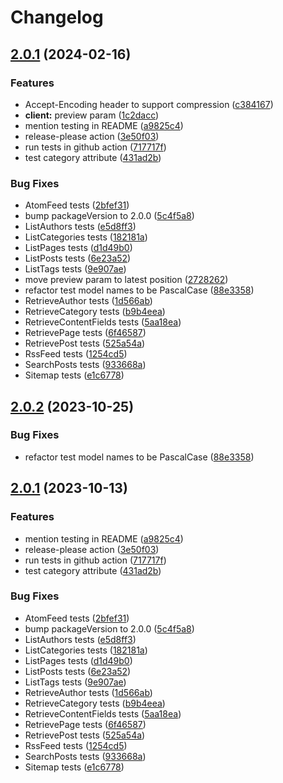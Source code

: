 # Changelog

## [2.0.1](https://github.com/vlnevyhosteny/buttercms-csharp/compare/v2.0.2...v2.0.1) (2024-02-16)


### Features

* Accept-Encoding header to support compression ([c384167](https://github.com/vlnevyhosteny/buttercms-csharp/commit/c384167c7a1480cfdb08567087bdb27d1865818b))
* **client:** preview param ([1c2dacc](https://github.com/vlnevyhosteny/buttercms-csharp/commit/1c2dacc7d36fff47b27db31c19d290e3f6779762))
* mention testing in README ([a9825c4](https://github.com/vlnevyhosteny/buttercms-csharp/commit/a9825c437cb1999d7b1d930283afd199b6802fc6))
* release-please action ([3e50f03](https://github.com/vlnevyhosteny/buttercms-csharp/commit/3e50f03bcddd9a958f179b73793a48acb48f2551))
* run tests in github action ([717717f](https://github.com/vlnevyhosteny/buttercms-csharp/commit/717717f3f6db80d1da4b2aa00cedaba9bdbb3cfb))
* test category attribute ([431ad2b](https://github.com/vlnevyhosteny/buttercms-csharp/commit/431ad2b081230bdf2a2732fc6fc94b8addd0f836))


### Bug Fixes

* AtomFeed tests ([2bfef31](https://github.com/vlnevyhosteny/buttercms-csharp/commit/2bfef317c5454b18640c032e74f7eef0e2465191))
* bump packageVersion to 2.0.0 ([5c4f5a8](https://github.com/vlnevyhosteny/buttercms-csharp/commit/5c4f5a832baed16f5f0f5de84b9203b0cbd12f00))
* ListAuthors tests ([e5d8ff3](https://github.com/vlnevyhosteny/buttercms-csharp/commit/e5d8ff38526fa002c072264fd8917a7bfb5d502b))
* ListCategories tests ([182181a](https://github.com/vlnevyhosteny/buttercms-csharp/commit/182181a46aa0c463af5ff72528c5bc4255e50390))
* ListPages tests ([d1d49b0](https://github.com/vlnevyhosteny/buttercms-csharp/commit/d1d49b0f90581cabfdc03f62224379c531ffe5e0))
* ListPosts tests ([6e23a52](https://github.com/vlnevyhosteny/buttercms-csharp/commit/6e23a521a37b13e4f6fae6dde246a4546976cbb9))
* ListTags tests ([9e907ae](https://github.com/vlnevyhosteny/buttercms-csharp/commit/9e907aea886873ba5e1726fc9e3c72704878140e))
* move preview param to latest position ([2728262](https://github.com/vlnevyhosteny/buttercms-csharp/commit/2728262dc22c474882d83282e50ece0c1fc04c10))
* refactor test model names to be PascalCase ([88e3358](https://github.com/vlnevyhosteny/buttercms-csharp/commit/88e3358094ebaa0998f62d7090c175fcf0325bb2))
* RetrieveAuthor tests ([1d566ab](https://github.com/vlnevyhosteny/buttercms-csharp/commit/1d566abf4e1d8c6ada6305658afba21f705dad83))
* RetrieveCategory tests ([b9b4eea](https://github.com/vlnevyhosteny/buttercms-csharp/commit/b9b4eeaefe95eebe76fcd2ac5e85b0e6cc862e3b))
* RetrieveContentFields tests ([5aa18ea](https://github.com/vlnevyhosteny/buttercms-csharp/commit/5aa18ea43fa5be26e6836138bebee46e40e6b78a))
* RetrievePage tests ([6f46587](https://github.com/vlnevyhosteny/buttercms-csharp/commit/6f4658789b06c1082e50704cf53b251e4ecd6a3d))
* RetrievePost tests ([525a54a](https://github.com/vlnevyhosteny/buttercms-csharp/commit/525a54a7c3d6011570b37d093530bfb91e599cf1))
* RssFeed tests ([1254cd5](https://github.com/vlnevyhosteny/buttercms-csharp/commit/1254cd5736ae7dd39b099a2f42534214655bf64d))
* SearchPosts tests ([933668a](https://github.com/vlnevyhosteny/buttercms-csharp/commit/933668a1f5c66de77c431f836d8e3a101c7e7d40))
* Sitemap tests ([e1c6778](https://github.com/vlnevyhosteny/buttercms-csharp/commit/e1c6778b278cd46353a9523b1070aa1a1bd111a2))

## [2.0.2](https://github.com/ButterCMS/buttercms-csharp/compare/v2.0.1...v2.0.2) (2023-10-25)


### Bug Fixes

* refactor test model names to be PascalCase ([88e3358](https://github.com/ButterCMS/buttercms-csharp/commit/88e3358094ebaa0998f62d7090c175fcf0325bb2))

## [2.0.1](https://github.com/ButterCMS/buttercms-csharp/compare/v2.0.0...v2.0.1) (2023-10-13)


### Features

* mention testing in README ([a9825c4](https://github.com/ButterCMS/buttercms-csharp/commit/a9825c437cb1999d7b1d930283afd199b6802fc6))
* release-please action ([3e50f03](https://github.com/ButterCMS/buttercms-csharp/commit/3e50f03bcddd9a958f179b73793a48acb48f2551))
* run tests in github action ([717717f](https://github.com/ButterCMS/buttercms-csharp/commit/717717f3f6db80d1da4b2aa00cedaba9bdbb3cfb))
* test category attribute ([431ad2b](https://github.com/ButterCMS/buttercms-csharp/commit/431ad2b081230bdf2a2732fc6fc94b8addd0f836))


### Bug Fixes

* AtomFeed tests ([2bfef31](https://github.com/ButterCMS/buttercms-csharp/commit/2bfef317c5454b18640c032e74f7eef0e2465191))
* bump packageVersion to 2.0.0 ([5c4f5a8](https://github.com/ButterCMS/buttercms-csharp/commit/5c4f5a832baed16f5f0f5de84b9203b0cbd12f00))
* ListAuthors tests ([e5d8ff3](https://github.com/ButterCMS/buttercms-csharp/commit/e5d8ff38526fa002c072264fd8917a7bfb5d502b))
* ListCategories tests ([182181a](https://github.com/ButterCMS/buttercms-csharp/commit/182181a46aa0c463af5ff72528c5bc4255e50390))
* ListPages tests ([d1d49b0](https://github.com/ButterCMS/buttercms-csharp/commit/d1d49b0f90581cabfdc03f62224379c531ffe5e0))
* ListPosts tests ([6e23a52](https://github.com/ButterCMS/buttercms-csharp/commit/6e23a521a37b13e4f6fae6dde246a4546976cbb9))
* ListTags tests ([9e907ae](https://github.com/ButterCMS/buttercms-csharp/commit/9e907aea886873ba5e1726fc9e3c72704878140e))
* RetrieveAuthor tests ([1d566ab](https://github.com/ButterCMS/buttercms-csharp/commit/1d566abf4e1d8c6ada6305658afba21f705dad83))
* RetrieveCategory tests ([b9b4eea](https://github.com/ButterCMS/buttercms-csharp/commit/b9b4eeaefe95eebe76fcd2ac5e85b0e6cc862e3b))
* RetrieveContentFields tests ([5aa18ea](https://github.com/ButterCMS/buttercms-csharp/commit/5aa18ea43fa5be26e6836138bebee46e40e6b78a))
* RetrievePage tests ([6f46587](https://github.com/ButterCMS/buttercms-csharp/commit/6f4658789b06c1082e50704cf53b251e4ecd6a3d))
* RetrievePost tests ([525a54a](https://github.com/ButterCMS/buttercms-csharp/commit/525a54a7c3d6011570b37d093530bfb91e599cf1))
* RssFeed tests ([1254cd5](https://github.com/ButterCMS/buttercms-csharp/commit/1254cd5736ae7dd39b099a2f42534214655bf64d))
* SearchPosts tests ([933668a](https://github.com/ButterCMS/buttercms-csharp/commit/933668a1f5c66de77c431f836d8e3a101c7e7d40))
* Sitemap tests ([e1c6778](https://github.com/ButterCMS/buttercms-csharp/commit/e1c6778b278cd46353a9523b1070aa1a1bd111a2))
